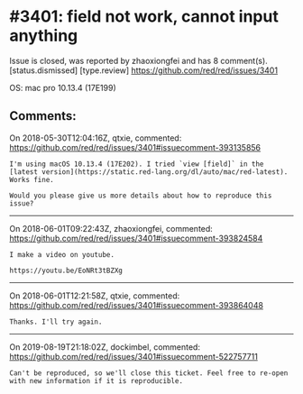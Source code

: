 
#3401: field not work, cannot input anything
================================================================================
Issue is closed, was reported by zhaoxiongfei and has 8 comment(s).
[status.dismissed] [type.review]
<https://github.com/red/red/issues/3401>

OS: mac pro 10.13.4 (17E199)


Comments:
--------------------------------------------------------------------------------

On 2018-05-30T12:04:16Z, qtxie, commented:
<https://github.com/red/red/issues/3401#issuecomment-393135856>

    I'm using macOS 10.13.4 (17E202). I tried `view [field]` in the [latest version](https://static.red-lang.org/dl/auto/mac/red-latest). Works fine.
    
    Would you please give us more details about how to reproduce this issue?

--------------------------------------------------------------------------------

On 2018-06-01T09:22:43Z, zhaoxiongfei, commented:
<https://github.com/red/red/issues/3401#issuecomment-393824584>

    I make a video on youtube.
    
    https://youtu.be/EoNRt3tBZXg

--------------------------------------------------------------------------------

On 2018-06-01T12:21:58Z, qtxie, commented:
<https://github.com/red/red/issues/3401#issuecomment-393864048>

    Thanks. I'll try again.

--------------------------------------------------------------------------------

On 2019-08-19T21:18:02Z, dockimbel, commented:
<https://github.com/red/red/issues/3401#issuecomment-522757711>

    Can't be reproduced, so we'll close this ticket. Feel free to re-open with new information if it is reproducible.

